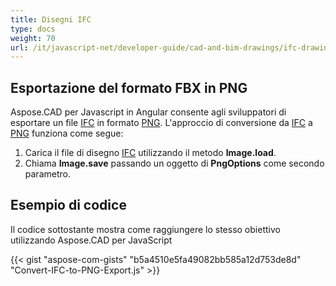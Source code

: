 ```yaml
---
title: Disegni IFC
type: docs
weight: 70
url: /it/javascript-net/developer-guide/cad-and-bim-drawings/ifc-drawings/
---
```


## **Esportazione del formato FBX in PNG**

Aspose.CAD per Javascript in Angular consente agli sviluppatori di esportare un file [IFC](https://docs.fileformat.com/cad/ifc/) in formato [PNG](https://docs.fileformat.com/image/png/).
L'approccio di conversione da [IFC](https://docs.fileformat.com/cad/ifc/) a [PNG](https://docs.fileformat.com/image/png/) funziona come segue:

1. Carica il file di disegno [IFC](https://docs.fileformat.com/cad/ifc/) utilizzando il metodo **Image.load**.
1. Chiama **Image.save** passando un oggetto di **PngOptions** come secondo parametro.

## Esempio di codice

Il codice sottostante mostra come raggiungere lo stesso obiettivo utilizzando Aspose.CAD per JavaScript

{{< gist "aspose-com-gists" "b5a4510e5fa49082bb585a12d753de8d" "Convert-IFC-to-PNG-Export.js" >}}
